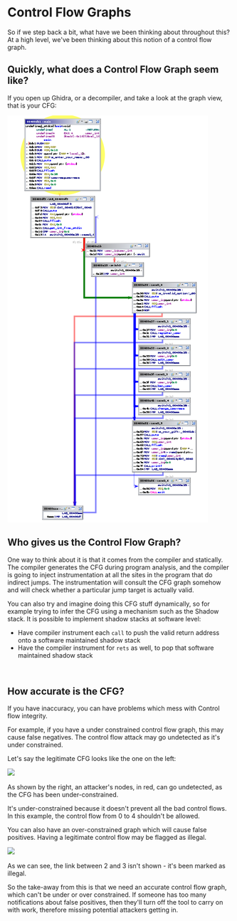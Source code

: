 # Control Flow Graphs

So if we step back a bit, what have we been thinking about throughout this? At a high level, we've been thinking about this notion of a control flow graph.

## Quickly, what does a Control Flow Graph seem like?

If you open up Ghidra, or a decompiler, and take a look at the graph view, that is your CFG:

![CFG](../../.gitbook/assets/2021-06-01_scrot.png)

## Who gives us the Control Flow Graph? <a id="who-gives-us-the-control-flow-graph"></a>

One way to think about it is that it comes from the compiler and statically. The compiler generates the CFG during program analysis, and the compiler is going to inject instrumentation at all the sites in the program that do indirect jumps. The instrumentation will consult the CFG graph somehow and will check whether a particular jump target is actually valid.

You can also try and imagine doing this CFG stuff dynamically, so for example trying to infer the CFG using a mechanism such as the Shadow stack. It is possible to implement shadow stacks at software level:

* Have compiler instrument each `call` to push the valid return address onto a software maintained shadow stack
* Have the compiler instrument for `rets` as well, to pop that software maintained shadow stack

​

## How accurate is the CFG? <a id="how-accurate-is-the-cfg"></a>

If you have inaccuracy, you can have problems which mess with Control flow integrity.

For example, if you have a under constrained control flow graph, this may cause false negatives. The control flow attack may go undetected as it's under constrained.

Let's say the legitimate CFG looks like the one on the left:

![](https://gblobscdn.gitbook.com/assets%2F-MGOhxJbNhi10jg9Cv-U%2F-MG_FfqE84JEBqwjLOF9%2F-MGdamYd_7SVu0VXts_z%2Funder_constrained_CFG.png?alt=media&token=f51a4610-f0db-4a77-89b7-8bcd8c69dbc7)

As shown by the right, an attacker's nodes, in red, can go undetected, as the CFG has been under-constrained.

It's under-constrained because it doesn't prevent all the bad control flows. In this example, the control flow from 0 to 4 shouldn't be allowed.

You can also have an over-constrained graph which will cause false positives. Having a legitimate control flow may be flagged as illegal.

![](https://gblobscdn.gitbook.com/assets%2F-MGOhxJbNhi10jg9Cv-U%2F-MGdeefLejUopn3Ad7it%2F-MGdfwhAUTdVIcqC5YXV%2Fover_constrained_cfg.png?alt=media&token=7e4b9fc7-ee8d-4501-bb06-fc95e4616673)

As we can see, the link between 2 and 3 isn't shown - it's been marked as illegal.

So the take-away from this is that we need an accurate control flow graph, which can't be under or over constrained. If someone has too many notifications about false positives, then they'll turn off the tool to carry on with work, therefore missing potential attackers getting in.

